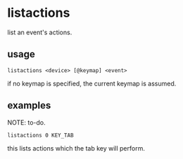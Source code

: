 # listactions

list an event's actions.

## usage

```
listactions <device> [@keymap] <event>
```

if no keymap is specified, the current keymap is assumed.

## examples

NOTE: to-do.

```
listactions 0 KEY_TAB
```

this lists actions which the tab key will perform.
